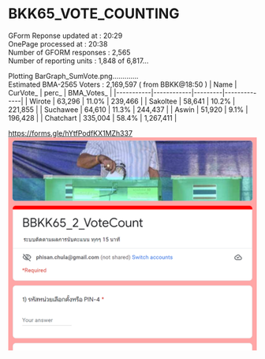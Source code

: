 # BKK65_VOTE_COUNTING

GForm Reponse updated at   : 20:29<br/>
OnePage processed at       : 20:38<br/>
Number of GFORM responses  : 2,565<br/>
Number of reporting  units : 1,848 of 6,817...<br/>

Plotting BarGraph_SumVote.png.............<br/>
Estimated BMA-2565 Voters : 2,169,597 ( from BBKK@18:50 )
| Name      | CurVote_   | perc_   | BMA_Votes_   |
|-----------|------------|---------|--------------|
| Wirote    | 63,296     | 11.0%   | 239,466      |
| Sakoltee  | 58,641     | 10.2%   | 221,855      |
| Suchawee  | 64,610     | 11.3%   | 244,437      |
| Aswin     | 51,920     | 9.1%    | 196,428      |
| Chatchart | 335,004    | 58.4%   | 1,267,411    |
<br/>

https://forms.gle/hYtfPodfKX1MZh337
![alt text](https://github.com/phisan-chula/BKK65_VOTE_COUNTING/blob/main/Front_End_BBKK_Vote_Count.PNG?raw=true)
